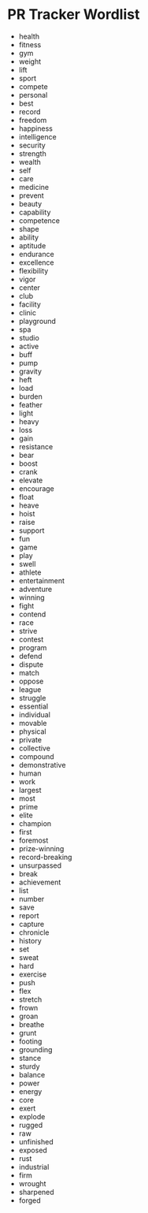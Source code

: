 # PR Tracker Wordlist

- health
- fitness
- gym
- weight
- lift
- sport
- compete
- personal
- best
- record
- freedom
- happiness
- intelligence
- security
- strength
- wealth
- self
- care
- medicine
- prevent
- beauty
- capability
- competence
- shape
- ability
- aptitude
- endurance
- excellence
- flexibility
- vigor
- center
- club
- facility
- clinic
- playground
- spa
- studio
- active
- buff
- pump
- gravity
- heft
- load
- burden
- feather
- light
- heavy
- loss
- gain
- resistance
- bear
- boost
- crank
- elevate
- encourage
- float
- heave
- hoist
- raise
- support
- fun
- game
- play
- swell
- athlete
- entertainment
- adventure
- winning
- fight
- contend
- race
- strive
- contest
- program
- defend
- dispute
- match
- oppose
- league
- struggle
- essential
- individual
- movable
- physical
- private
- collective
- compound
- demonstrative
- human
- work
- largest
- most
- prime
- elite
- champion
- first
- foremost
- prize-winning
- record-breaking
- unsurpassed
- break
- achievement
- list
- number
- save
- report
- capture
- chronicle
- history
- set
- sweat
- hard
- exercise
- push
- flex
- stretch
- frown
- groan
- breathe
- grunt
- footing
- grounding
- stance
- sturdy
- balance
- power
- energy
- core
- exert
- explode
- rugged
- raw
- unfinished
- exposed
- rust
- industrial
- firm
- wrought
- sharpened
- forged
